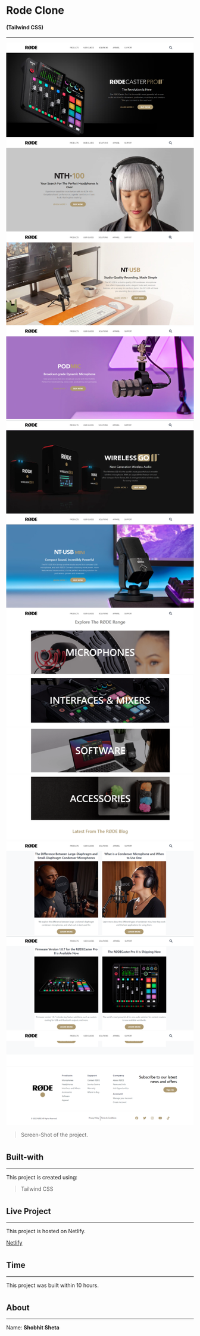 # Rode Clone

#### (Tailwind CSS)
---


![image](./Screenshot/screen-shot1.png)
![image](./Screenshot/screen-shot2.png)
![image](./Screenshot/screen-shot3.png)
![image](./Screenshot/screen-shot4.png)
![image](./Screenshot/screen-shot5.png)
![image](./Screenshot/screen-shot6.png)
![image](./Screenshot/screen-shot7.png)
![image](./Screenshot/screen-shot8.png)
![image](./Screenshot/screen-shot9.png)
![image](./Screenshot/screen-shot10.png)
![image](./Screenshot/screen-shot11.png)
![image](./Screenshot/screen-shot12.png)
![image](./Screenshot/screen-shot13.png)


> Screen-Shot of the project.

#

## Built-with
---

This project is created using:

 > Tailwind CSS

#

## Live Project
---

This project is hosted on Netlify.

[Netlify](https://shobhits-rode-clone.netlify.app/)

#

## Time
---

This project was built within 10 hours.

#

## About
---

Name: **Shobhit Sheta**

<a href="https://www.linkedin.com/in/shobhit-sheta-572b16209/" rel="some text"><img src="./readme/linkedin-svgrepo-com.svg" alt="" style="width: 4%;margin-right: 6%"></a> <a href="https://github.com/shobhit-sheta/rode-clone" rel="some text"><img src="./readme/github-svgrepo-com.svg" alt="" style="width: 4%;margin-right: 6%"></a> <a href="#" rel="some text"><img src="./readme/hashnode-icon-svgrepo-com.svg" alt="" style="width: 4%"></a>